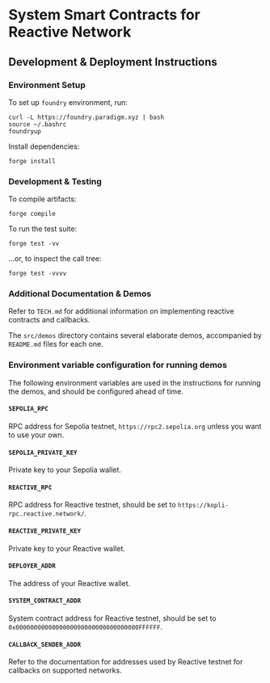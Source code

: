 # System Smart Contracts for Reactive Network

## Development & Deployment Instructions

### Environment Setup

To set up `foundry` environment, run:

```
curl -L https://foundry.paradigm.xyz | bash
source ~/.bashrc
foundryup
```

Install dependencies:

```
forge install
```

### Development & Testing

To compile artifacts:

```
forge compile
```

To run the test suite:

```
forge test -vv
```

...or, to inspect the call tree:

```
forge test -vvvv
```

### Additional Documentation & Demos

Refer to `TECH.md` for additional information on implementing reactive contracts and callbacks.

The `src/demos` directory contains several elaborate demos, accompanied by `README.md` files for each one.

### Environment variable configuration for running demos

The following environment variables are used in the instructions for running the demos, and should be configured ahead of time.

#### `SEPOLIA_RPC`

RPC address for Sepolia testnet, `https://rpc2.sepolia.org` unless you want to use your own.

#### `SEPOLIA_PRIVATE_KEY`

Private key to your Sepolia wallet.

#### `REACTIVE_RPC`

RPC address for Reactive testnet, should be set to `https://kopli-rpc.reactive.network/`.

#### `REACTIVE_PRIVATE_KEY`

Private key to your Reactive wallet.

#### `DEPLOYER_ADDR`

The address of your Reactive wallet.

#### `SYSTEM_CONTRACT_ADDR`

System contract address for Reactive testnet, should be set to `0x0000000000000000000000000000000000FFFFFF`.

#### `CALLBACK_SENDER_ADDR`

Refer to the documentation for addresses used by Reactive testnet for callbacks on supported networks.
